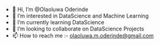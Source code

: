 - 👋 Hi, I’m @Olaoluwa Oderinde
- 👀 I’m interested in DataScience and Machine Learning
- 🌱 I’m currently learning DataScience
- 💞️ I’m looking to collaborate on DataScience Projects
- 📫 How to reach me :- olaoluwa.m.oderinde@gmail.com

<!---
Laolu-Oderinde/Laolu-Oderinde is a ✨ special ✨ repository because its `README.md` (this file) appears on your GitHub profile.
You can click the Preview link to take a look at your changes.
--->
